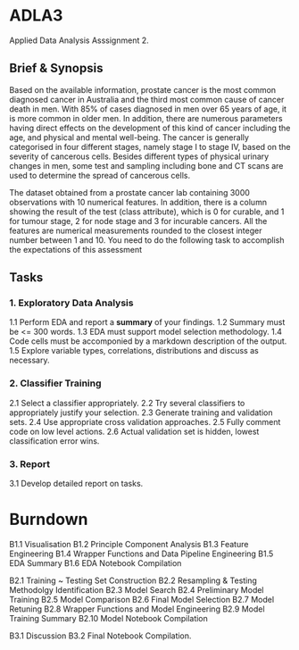 # ADLA3
Applied Data Analysis Asssignment 2.


## Brief & Synopsis

Based on the available information, prostate cancer is the most common diagnosed cancer in Australia and the third most common cause of cancer death in men. With 85% of cases diagnosed in men over 65 years of age, it is more common in older men. In addition, there are numerous parameters having direct effects on the development  of this kind of cancer including the age, and physical and mental well-being. The cancer is generally categorised in four different stages, namely stage I to stage IV, based on the severity of cancerous cells. Besides different types of physical urinary changes in men, some test and sampling including bone and CT scans are used to determine the spread of cancerous cells.

The dataset obtained from a prostate cancer lab containing 3000 observations with 10 numerical features. In addition, there is a column showing the result of the test (class attribute), which is 0 for curable, and 1 for tumour stage, 2 for node stage and 3 for incurable cancers. All the features are numerical measurements rounded to the closest integer number between 1 and 10. You need to do the following task to accomplish the expectations of this assessment

## Tasks

### 1. Exploratory Data Analysis
1.1 Perform EDA and report a **summary** of your findings.
1.2 Summary must be <= 300 words.
1.3 EDA must support model selection methodology.
1.4 Code cells must be accomponied by a markdown description of the output.
1.5 Explore variable types, correlations, distributions and discuss as necessary.

### 2. Classifier Training
2.1 Select a classifier appropriately.
2.2 Try several classifiers to appropriately justify your selection.
2.3 Generate training and validation sets.
2.4 Use appropriate cross validation approaches.
2.5 Fully comment code on low level actions.
2.6 Actual validation set is hidden, lowest classification error wins.

### 3. Report
3.1 Develop detailed report on tasks.

# Burndown

B1.1 Visualisation
B1.2 Principle Component Analysis
B1.3 Feature Engineering
B1.4 Wrapper Functions and Data Pipeline Engineering
B1.5 EDA Summary
B1.6 EDA Notebook Compilation

B2.1 Training ~ Testing Set Construction
B2.2 Resampling & Testing Methodolgy Identification
B2.3 Model Search
B2.4 Preliminary Model Training
B2.5 Model Comparison
B2.6 Final Model Selection
B2.7 Model Retuning
B2.8 Wrapper Functions and Model Engineering
B2.9 Model Training Summary
B2.10 Model Notebook Compilation

B3.1 Discussion
B3.2 Final Notebook Compilation.
